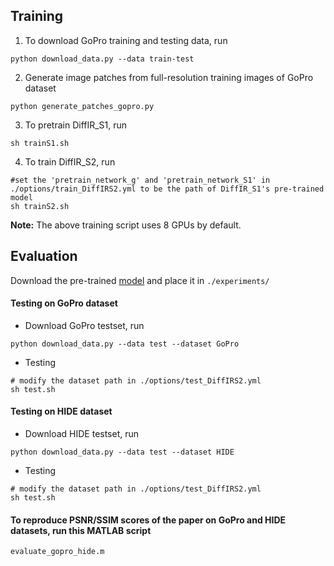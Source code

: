 ## Training

1. To download GoPro training and testing data, run
```
python download_data.py --data train-test
```

2. Generate image patches from full-resolution training images of GoPro dataset
```
python generate_patches_gopro.py 
```

3. To pretrain DiffIR_S1, run
```
sh trainS1.sh
```

4. To train DiffIR_S2, run
```
#set the 'pretrain_network_g' and 'pretrain_network_S1' in ./options/train_DiffIRS2.yml to be the path of DiffIR_S1's pre-trained model
sh trainS2.sh
```

**Note:** The above training script uses 8 GPUs by default. 

## Evaluation

Download the pre-trained [model](https://drive.google.com/drive/folders/1JWYaP9VVPX_Mh2w1Vezn74hck-oWSyMh?usp=drive_link) and place it in `./experiments/`

#### Testing on GoPro dataset

- Download GoPro testset, run
```
python download_data.py --data test --dataset GoPro
```

- Testing
```
# modify the dataset path in ./options/test_DiffIRS2.yml
sh test.sh 
```

#### Testing on HIDE dataset

- Download HIDE testset, run
```
python download_data.py --data test --dataset HIDE
```

- Testing
```
# modify the dataset path in ./options/test_DiffIRS2.yml
sh test.sh
```

#### To reproduce PSNR/SSIM scores of the paper on GoPro and HIDE datasets, run this MATLAB script

```
evaluate_gopro_hide.m 
```



